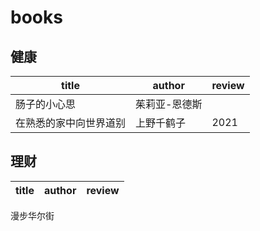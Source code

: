 # books
## 健康
title|author|review
-----|-----|-----
肠子的小心思|茱莉亚-恩德斯|
在熟悉的家中向世界道别|上野千鹤子|2021
## 理财
title|author|review
-----|-----|-----
漫步华尔街
